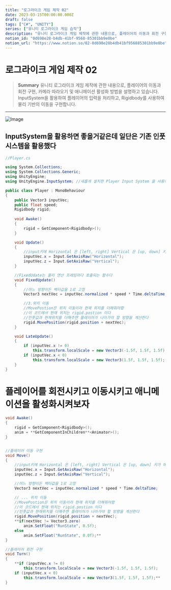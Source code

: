 ```yaml
---
title: "로그라이크 게임 제작 02"
date: 2023-03-15T00:00:00.000Z
draft: false
tags: ["C#", "UNITY"]
series: ["유니티 로그라이크 게임 습작"]
description: "유니티 로그라이크 게임 제작에 관한 내용으로, 플레이어의 이동과 회전 구현, 카메라 따라오기 및 애니메이션 활성화 방법을 설명하고 있습니다. InputSystem을 활용하여 플레이어의 입력을 처리하고, Rigidbody를 사용하여 물리 기반의 이동을 구현합니다."
notion_id: "0d698e28-b4db-41bf-9568-85301bb9e0be"
notion_url: "https://www.notion.so/02-0d698e28b4db41bf956885301bb9e0be"
---
```


# 로그라이크 게임 제작 02

> **Summary**
> 유니티 로그라이크 게임 제작에 관한 내용으로, 플레이어의 이동과 회전 구현, 카메라 따라오기 및 애니메이션 활성화 방법을 설명하고 있습니다. InputSystem을 활용하여 플레이어의 입력을 처리하고, Rigidbody를 사용하여 물리 기반의 이동을 구현합니다.

---

![Image](https://prod-files-secure.s3.us-west-2.amazonaws.com/09ccd4d5-876c-4bba-bbdf-cc77a0a11257/74791255-d29e-4b5d-96d3-728f8c825c69/Untitled.png?X-Amz-Algorithm=AWS4-HMAC-SHA256&X-Amz-Content-Sha256=UNSIGNED-PAYLOAD&X-Amz-Credential=ASIAZI2LB466WSNUGS6G%2F20250724%2Fus-west-2%2Fs3%2Faws4_request&X-Amz-Date=20250724T081136Z&X-Amz-Expires=3600&X-Amz-Security-Token=IQoJb3JpZ2luX2VjEAAaCXVzLXdlc3QtMiJGMEQCICosQ5LIWUla5Q5%2FWO2Z4OTfXRDQ8BSZMxK4XrjCpZYvAiBPgdG4lPXCPDr1rhVP%2BNeNQMJYacV6HOBPnBCIRkwdpCr%2FAwgpEAAaDDYzNzQyMzE4MzgwNSIMuh12IojhrGzvN%2BvpKtwDbCKcbFrSkvjdOMKMhzmfaFSaucPXuHPI%2FKupKzX9UOzV8gxF7RaL%2B%2FbVKUp3RKADFB0IDxeosPfT0vJLzNnIIsTIJo6zR7ljubjm%2Fn5JhZRwYzOJ478yiU20AhSCGQSP872%2BBS5HjQpVoeuYTWsmFjxkgEXGGsgBfYmXbAY8lWE3cFpR9e%2F9rcVSRXfLbcCthzegbQy2oI6BN32T7aRkOdUjdYOmRxFIzGZqw0qoUhvmVxjgHPvi7ept%2ByPR5j5gN9jUwUFvWlb8%2F%2Fwqyl0AN1J%2BtVKCqSgXzCxVhx7DNmOQ14H9w5sN4O4OKuOiNz3TWDDMPWwO3Q14cybhdLDk1b%2Fj98%2FB8FYXh1sV%2FD%2Fj9gqS6ma1OQEAt9T%2BsKlDZrPN2setPp1ltOMfXVxJJzcObOvBSeSkW3ox33DTaa5XgYh4H1HBBqpPE52dDcCktCrWwNtpbJxVuYuPynHkfnzjB%2BB%2FZtQgfw5UI4E0kN2ZqAQTMdCN%2BBhMoko1CyaEmH%2Bgkek%2B8ibS1eqjZF0%2FaVhmxuanrpbUCfPj4vbVknLDVPgoNkRFq5CObr4NHBCHqMWPEys9vIuaML3y33HG%2BZtEStTitZGpYwkKDPzwsQp4iFuu%2FJfF7l68jkJ%2FKtow3s6HxAY6pgGhcw%2BYrhZLE8cC4rmKrwOD2XpJyte6kXlsZ%2Fnaz%2FefQECd725r3b53dbL48G%2FFBEbDj%2Fm6AKKRMiUMYKGpZ6Ch31Byh4o0FBT5jjtyhZsWc6UmryK9xztnniFJGrvfW%2FFio9Yx2T5g2mO6X4EHaMpw4xfLGeg9x21Cjjb3xbi9IkFrSKwkNIPVcjDJ26KNHagDehJnEcHGNzlFUEzKCNpTHEY0ktOs&X-Amz-Signature=812c93ba9a44abb65243ac8d8f56f4a9586b60daf6a45ebbc00af8203f3dc3d1&X-Amz-SignedHeaders=host&x-amz-checksum-mode=ENABLED&x-id=GetObject)

## InputSystem을 활용하면 좋을거같은데 일단은 기존 인풋시스템을 활용했다

```c#
//Player.cs

using System.Collections;
using System.Collections.Generic;
using UnityEngine;
using UnityEngine.InputSystem; //새롭게 설치한 Player Input System 을 사용하기 위해 임포트

public class Player : MonoBehaviour
{
    public Vector3 inputVec;
    public float speed;
    Rigidbody rigid;
    
    void Awake()
    {
        rigid = GetComponent<Rigidbody>();
    }

    void Update()
    {
        //input키에 Horizontal 은 [left, right] Vertical 은 [up, down] 키가 매핑되어있음
        inputVec.x = Input.GetAxisRaw("Horizontal");
        inputVec.z = Input.GetAxisRaw("Vertical");
    }

    //FixedUdate는 물리 연산 프레임마다 호출되는 함수다
    void FixedUpdate() 
    {
        //어느 방향이든 벡터값을 1로 고정
        Vector3 nextVec = inputVec.normalized * speed * Time.deltaTime;

        //3.위치 이동
        //MovePostion은 위치 이동이라 현재 위치를 더해줘야함
        //이 코드에서 현재 위치는 rigid.postion 이다
        //인풋값과 현재위치를 더해주면 플레이어가 나아가야 할 방향을 계산한다
        rigid.MovePosition(rigid.position + nextVec);
    }

    void LateUpdate()
    {
        if (inputVec.x != 0)
            this.transform.localScale = new Vector3(-1.5f, 1.5f, 1.5f);
        if (inputVec.x < 0)
            this.transform.localScale = new Vector3(1.5f, 1.5f, 1.5f);
    }
}
```


# 플레이어를 회전시키고 이동시키고 애니메이션을 활성화시켜보자

```c#
void Awake()
{
    rigid = GetComponent<Rigidbody>();
    anim = **GetComponentInChildren**<Animator>();
}


//플레이어 이동 구현
void Move()
{
    //input키에 Horizontal 은 [left, right] Vertical 은 [up, down] 키가 매핑되어있음
    inputVec.x = Input.GetAxisRaw("Horizontal");
    inputVec.z = Input.GetAxisRaw("Vertical");

    //어느 방향이든 벡터값을 1로 고정
    Vector3 nextVec = inputVec.normalized * speed * Time.deltaTime;

    // ... 위치 이동
    //MovePostion은 위치 이동이라 현재 위치를 더해줘야함
    //이 코드에서 현재 위치는 rigid.postion 이다
    //인풋값과 현재위치를 더해주면 플레이어가 나아가야 할 방향을 계산한다
    rigid.MovePosition(rigid.position + nextVec);
    **if(nextVec != Vector3.zero)
        anim.SetFloat("RunState", 0.5f);
    else
        anim.SetFloat("RunState", 0.0f);**
}

//플레이어 회전 구현
void Turn()
{
    **if (inputVec.x != 0)
        this.transform.localScale = new Vector3(-1.5f, 1.5f, 1.5f);
    if (inputVec.x < 0)
        this.transform.localScale = new Vector3(1.5f, 1.5f, 1.5f);**
}
```

